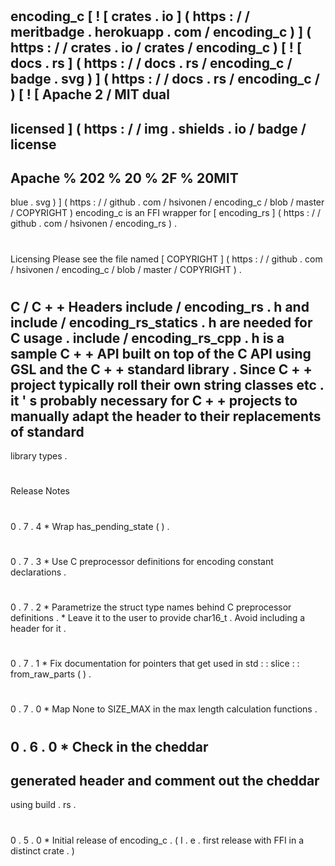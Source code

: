 #
encoding_c
[
!
[
crates
.
io
]
(
https
:
/
/
meritbadge
.
herokuapp
.
com
/
encoding_c
)
]
(
https
:
/
/
crates
.
io
/
crates
/
encoding_c
)
[
!
[
docs
.
rs
]
(
https
:
/
/
docs
.
rs
/
encoding_c
/
badge
.
svg
)
]
(
https
:
/
/
docs
.
rs
/
encoding_c
/
)
[
!
[
Apache
2
/
MIT
dual
-
licensed
]
(
https
:
/
/
img
.
shields
.
io
/
badge
/
license
-
Apache
%
202
%
20
%
2F
%
20MIT
-
blue
.
svg
)
]
(
https
:
/
/
github
.
com
/
hsivonen
/
encoding_c
/
blob
/
master
/
COPYRIGHT
)
encoding_c
is
an
FFI
wrapper
for
[
encoding_rs
]
(
https
:
/
/
github
.
com
/
hsivonen
/
encoding_rs
)
.
#
#
Licensing
Please
see
the
file
named
[
COPYRIGHT
]
(
https
:
/
/
github
.
com
/
hsivonen
/
encoding_c
/
blob
/
master
/
COPYRIGHT
)
.
#
#
C
/
C
+
+
Headers
include
/
encoding_rs
.
h
and
include
/
encoding_rs_statics
.
h
are
needed
for
C
usage
.
include
/
encoding_rs_cpp
.
h
is
a
sample
C
+
+
API
built
on
top
of
the
C
API
using
GSL
and
the
C
+
+
standard
library
.
Since
C
+
+
project
typically
roll
their
own
string
classes
etc
.
it
'
s
probably
necessary
for
C
+
+
projects
to
manually
adapt
the
header
to
their
replacements
of
standard
-
library
types
.
#
#
Release
Notes
#
#
#
0
.
7
.
4
*
Wrap
has_pending_state
(
)
.
#
#
#
0
.
7
.
3
*
Use
C
preprocessor
definitions
for
encoding
constant
declarations
.
#
#
#
0
.
7
.
2
*
Parametrize
the
struct
type
names
behind
C
preprocessor
definitions
.
*
Leave
it
to
the
user
to
provide
char16_t
.
Avoid
including
a
header
for
it
.
#
#
#
0
.
7
.
1
*
Fix
documentation
for
pointers
that
get
used
in
std
:
:
slice
:
:
from_raw_parts
(
)
.
#
#
#
0
.
7
.
0
*
Map
None
to
SIZE_MAX
in
the
max
length
calculation
functions
.
#
#
#
0
.
6
.
0
*
Check
in
the
cheddar
-
generated
header
and
comment
out
the
cheddar
-
using
build
.
rs
.
#
#
#
0
.
5
.
0
*
Initial
release
of
encoding_c
.
(
I
.
e
.
first
release
with
FFI
in
a
distinct
crate
.
)
